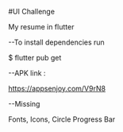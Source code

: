 #UI Challenge

My resume in flutter

--To install dependencies run 

$ flutter pub get

--APK link :

https://appsenjoy.com/V9rN8

--Missing

Fonts,
Icons,
Circle Progress Bar